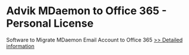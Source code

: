 # Advik MDaemon to Office 365 - Personal License
Software to Migrate MDaemon Email Account to Office 365
[>> Detailed information](https://secure.shareit.com/shareit/product.html?productid=300808462&affiliateid=200057808)